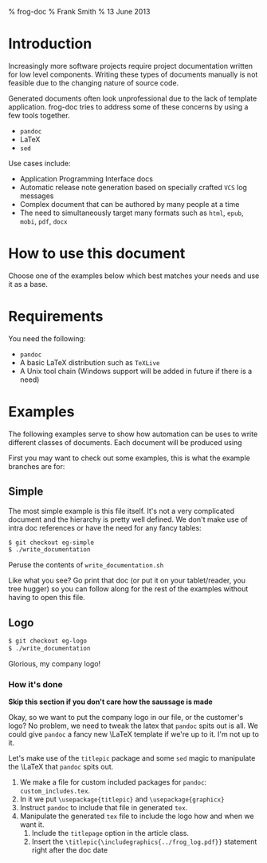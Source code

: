 % frog-doc 
% Frank Smith
% 13 June 2013

# Introduction #

Increasingly more software projects require project documentation written for
low level components. Writing these types of documents manually is not
feasible due to the changing nature of source code.

Generated documents often look unprofessional due to the lack of template
application. frog-doc tries to address some of these concerns by using a few
tools together.

* `pandoc`
* LaTeX
* `sed`

Use cases include:

* Application Programming Interface docs
* Automatic release note generation based on specially crafted `VCS` log messages
* Complex document that can be authored by many people at a time
* The need to simultaneously target many formats such as `html`, `epub`, `mobi`, `pdf`,
  `docx`

# How to use this document #

Choose one of the examples below which best matches your needs and use it as a
base.

# Requirements #

You need the following:

* `pandoc`
* A basic LaTeX distribution such as `TeXLive`
* A Unix tool chain (Windows support will be added in future if there is a need)

# Examples #

The following examples serve to show how automation can be uses to write
different classes of documents. Each document will be produced using 

First you may want to check out some examples, this is what the example branches
are for:

## Simple ##

The most simple example is this file itself. It's not a very complicated
document and the hierarchy is pretty well defined. We don't make use of intra
doc references or have the need for any fancy tables:

``` bash
$ git checkout eg-simple
$ ./write_documentation
```

Peruse the contents of `write_documentation.sh`

Like what you see? Go print that doc (or put it on your tablet/reader, you tree
hugger) so you can follow along for the rest of the examples without having to
open this file.

## Logo ##

``` bash
$ git checkout eg-logo
$ ./write_documentation
```

Glorious, my company logo!

### How it's done ###

**Skip this section if you don't care how the saussage is made**

Okay, so we want to put the company logo in our file, or the customer's logo? No
problem, we need to tweak the latex that `pandoc` spits out is all. We could
give `pandoc` a fancy new \LaTeX template if we're up to it. I'm not up to it.

Let's make use of the `titlepic` package and some `sed` magic to manipulate the
\LaTeX that `pandoc` spits out.

1. We make a file for custom included packages for `pandoc`:
   `custom_includes.tex`.
2. In it we put `\usepackage{titlepic}` and `\usepackage{graphicx}`
3. Instruct `pandoc` to include that file in generated `tex`.
4. Manipulate the generated `tex` file to include the logo how and when we want
   it.
    1. Include the `titlepage` option in the article class.
    2. Insert the `\titlepic{\includegraphics{../frog_log.pdf}}` statement right after the doc date
